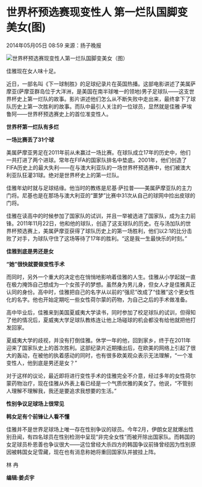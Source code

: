 # 世界杯预选赛现变性人 第一烂队国脚变美女(图)

2014年05月05日 08:59  来源：扬子晚报

![世界杯预选赛现变性人第一烂队国脚变美女（图）](http://www.chinanews.com/fileftp/2020/03/2020-03-11/U194P4T47D46410F978DT20200311093349.jpg)

佳雅现在女人味十足。

近日，一部名叫《下一球制胜》的足球纪录片在英国热播。这部电影讲述了美属萨摩亚(萨摩亚群岛位于大洋洲，是美国在南半球唯一的领地)男子足球队——这支世界杯史上第一烂队的故事。影片讲述他们怎么从不断失败中走出来，最终拿下了球队历史上第一次胜利的故事。而队中最引人关注的一位球员，显然就是佳雅·萨埃鲁阿——世界杯预选赛史上的首位准变性人。

**世界杯第一烂队有多烂**

**一场比赛丢了31个球**

美属萨摩亚男足在2011年前从未赢过一场比赛。在球队成立17年的历史中，他们一共打进了两个进球。常年在FIFA的国家队排名中垫底。2001年，他们创造了FIFA历史上的最大失利——在与澳大利亚队的一场世界杯预选赛中，他们被澳大利亚队狂灌31球。绝对是世界杯史上的第一烂队。

佳雅年幼时就与足球结缘。他当时的教练是尼基·萨拉普——美属萨摩亚队的主力门将。尼基也是在那场与澳大利亚的“噩梦”比赛中31次从自己的球网中捡出皮球的门将。

佳雅在读高中的时候参加了国家队的试训，并且一举被选进了国家队，成为主力前锋。2011年11月22日，他和他的球队，创造了这支球队的历史。在与汤加队的世界杯预选赛上，美属萨摩亚获得了球队历史上的第一场胜利，他们以2∶1的比分击败了对手，为球队守住了这场等待了17年的胜利。“这是我一生最快乐的时刻。”

**佳雅到底是男还是女**

**“她”很快就要做变性手术**

而同时，另外一个重大的决定也在悄悄地影响着佳雅的人生。佳雅从小学起就一直在极力掩饰自己想成为一个女孩子的梦想。虽然身为男儿身，但女人才是佳雅真正认同的身份。高中时，佳雅把自己的名字从以前的“强尼”改成了“佳雅”这个更女性化的名字。他也开始定期吃一些女性荷尔蒙的药物，为自己之后的手术做准备。

高中毕业后，佳雅来到美国夏威夷大学读书，同时参加了校足球队的试训，但得知了他的情况后，夏威夷大学足球队教练连让他上场碰球的机会都没有给他就把他打发回家。

夏威夷大学的歧视，并没有打倒佳雅。休学一年的他，回到家乡，终于在2011年迎来了国家队史上的首次胜利。这部纪录片近期播出后，在欧美的网络上引起了很大的轰动，在被他的执着感动的同时，也有很多欧美观众表示无法理解，“一个准变性人，他到底是男还是女？”

对于这样的议论，最近即将进行变性手术的佳雅完全不介意，经过多年的女性荷尔蒙药物治疗，现在佳雅从外表上看已经是一个气质优雅的美女了。他说，“不管别人理解不理解我，我还是要追求我想要的生活。”

**性别争议足球场上很常见**

**韩女足有个前锋让人看不懂**

佳雅并不是世界足球场上唯一存在性别争议的球员。今年2月，伊朗女足就爆出性别丑闻，有四名球员在性别检测中呈现“非完全女性”而被开除出国家队。而韩国的女足球员朴恩善也争议很大——这位曾经大杀四方的韩国争议前锋曾经因为性别原因被韩国女足雪藏，现在也有消息称她将重回国家队并披挂上阵。 

林 冉

**编辑:姜贞宇**